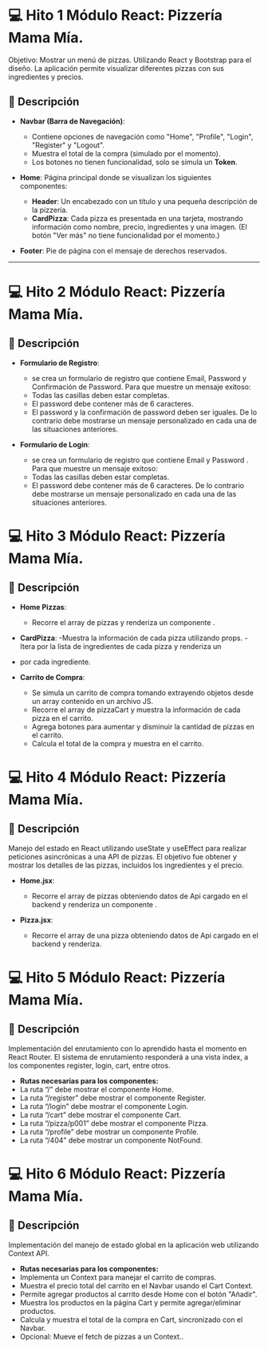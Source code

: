 # 💻 Hito 1 Módulo React: Pizzería Mama Mía.

Objetivo: Mostrar un menú de pizzas. Utilizando React y Bootstrap para el diseño. La aplicación permite visualizar diferentes pizzas con sus ingredientes y precios.

## 📝 Descripción

- **Navbar (Barra de Navegación)**:
  - Contiene opciones de navegación como "Home", "Profile", "Login", "Register" y "Logout".
  - Muestra el total de la compra (simulado por el momento).
  - Los botones no tienen funcionalidad, solo se simula un **Token**.

- **Home**: Página principal donde se visualizan los siguientes componentes:
  - **Header**: Un encabezado con un título y una pequeña descripción de la pizzería.
  - **CardPizza**: Cada pizza es presentada en una tarjeta, mostrando información como nombre, precio, ingredientes y una imagen. (El botón "Ver más" no tiene funcionalidad por el momento.)

- **Footer**: Pie de página con el mensaje de derechos reservados.

---

# 💻 Hito 2 Módulo React: Pizzería Mama Mía.

## 📝 Descripción

- **Formulario de Registro**:
  - se crea un formulario de registro que contiene Email, Password y Confirmación de Password.
  Para que muestre un mensaje exitoso:
  - Todas las casillas deben estar completas.
  - El password debe contener más de 6 caracteres.
  - El password y la confirmación de password deben ser iguales.
  De lo contrario debe mostrarse un mensaje personalizado en cada una de las situaciones anteriores.

- **Formulario de Login**:
  - se crea un formulario de registro que contiene Email y Password .
  Para que muestre un mensaje exitoso:
  - Todas las casillas deben estar completas.
  - El password debe contener más de 6 caracteres.
    De lo contrario debe mostrarse un mensaje personalizado en cada una de las situaciones anteriores.

# 💻 Hito 3 Módulo React: Pizzería Mama Mía.

## 📝 Descripción

- **Home Pizzas**:
   - Recorre el array de pizzas y renderiza un componente <CardPizza />.


- **CardPizza**:
  -Muestra la información de cada pizza utilizando props.
  -Itera por la lista de ingredientes de cada pizza y renderiza un <li> por cada ingrediente.



- **Carrito de Compra**:
  - Se simula un carrito de compra tomando extrayendo objetos desde un array contenido en un archivo JS.
  - Recorre el array de pizzaCart y muestra la información de cada pizza en el carrito.
  - Agrega botones para aumentar y disminuir la cantidad de pizzas en el carrito.
  - Calcula el total de la compra y muestra en el carrito.


# 💻 Hito 4 Módulo React: Pizzería Mama Mía.

## 📝 Descripción

Manejo del estado en React utilizando useState y useEffect para realizar peticiones asincrónicas a una API de pizzas. El objetivo fue obtener y mostrar los detalles de las pizzas, incluidos los ingredientes y el precio.

- **Home.jsx**:
   - Recorre el array de pizzas obteniendo datos de Api cargado en el backend  y renderiza un componente <CardPizza />.


- **Pizza.jsx**:
  - Recorre el array de una pizza obteniendo datos de Api cargado en el backend y renderiza.

# 💻 Hito 5 Módulo React: Pizzería Mama Mía.

## 📝 Descripción

Implementación del enrutamiento con lo aprendido hasta el momento en React Router.
El sistema de enrutamiento responderá a una vista index, a los componentes register, login,
cart, entre otros.

- **Rutas necesarias para los componentes:**
 - La ruta “/” debe mostrar el componente Home.
 - La ruta “/register” debe mostrar el componente Register.
 - La ruta “/login” debe mostrar el componente Login.
 - La ruta “/cart” debe mostrar el componente Cart.
 - La ruta “/pizza/p001” debe mostrar el componente Pizza.
 - La ruta “/profile” debe mostrar un componente Profile.
 - La ruta “/404” debe mostrar un componente NotFound.

 # 💻 Hito 6 Módulo React: Pizzería Mama Mía.

## 📝 Descripción

Implementación del manejo de estado global en la aplicación web
utilizando Context API.

- **Rutas necesarias para los componentes:**
 - Implementa un Context para manejar el carrito de compras.
 - Muestra el precio total del carrito en el Navbar usando el Cart Context.
 - Permite agregar productos al carrito desde Home con el botón "Añadir".
 - Muestra los productos en la página Cart y permite agregar/eliminar productos.
 - Calcula y muestra el total de la compra en Cart, sincronizado con el Navbar.
 - Opcional: Mueve el fetch de pizzas a un Context..